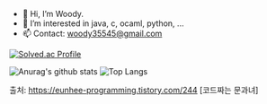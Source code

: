 - 👋 Hi, I’m Woody. 
- 👀 I’m interested in java, c, ocaml, python, ...
- 📫 Contact: woody35545@gmail.com

<!---
woody35545/woody35545 is a ✨ special ✨ repository because its `README.md` (this file) appears on your GitHub profile.
You can click the Preview link to take a look at your changes.
--->

[![Solved.ac Profile](http://mazassumnida.wtf/api/v2/generate_badge?boj=woody35545)](https://solved.ac/woody35545/)

![Anurag's github stats](https://github-readme-stats.vercel.app/api?username=woody35545&show_icons=true&theme=vision-friendly-dark)
![Top Langs](https://github-readme-stats.vercel.app/api/top-langs/?username=6810779s&layout=compact&theme=tokyonight)


출처: https://eunhee-programming.tistory.com/244 [코드짜는 문과녀]
<!-- theme = tokyonight-->
